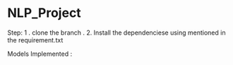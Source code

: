 # NLP_Project
Step:
1 . clone the branch .
2. Install the dependenciese using mentioned in the requirement.txt

Models Implemented :
